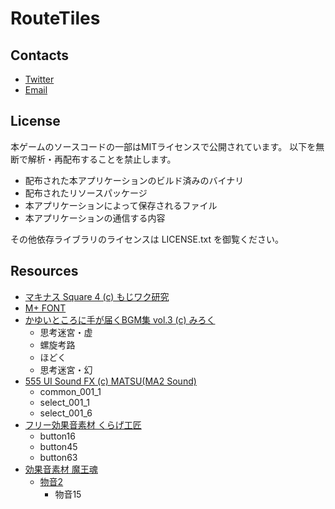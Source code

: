 # RouteTiles

## Contacts
- [Twitter](https://twitter.com/wraikny)
- [Email](writtenknown@gmail.com)

## License
本ゲームのソースコードの一部はMITライセンスで公開されています。
以下を無断で解析・再配布することを禁止します。
- 配布された本アプリケーションのビルド済みのバイナリ
- 配布されたリソースパッケージ
- 本アプリケーションによって保存されるファイル
- 本アプリケーションの通信する内容

その他依存ライブラリのライセンスは LICENSE.txt を御覧ください。

## Resources
- [マキナス Square 4 (c) もじワク研究](https://moji-waku.com/makinas/)
- [M+ FONT](https://mplus-fonts.osdn.jp/)
- [かゆいところに手が届くBGM集 vol.3 (c) みろく](https://booth.pm/ja/items/2037124)
  - 思考迷宮・虚
  - 螺旋考路
  - ほどく
  - 思考迷宮・幻
- [555 UI Sound FX (c) MATSU(MA2 Sound)](https://booth.pm/ja/items/254302)
  - common_001_1
  - select_001_1
  - select_001_6
- [フリー効果音素材 くらげ工匠](http://www.kurage-kosho.info)
  - button16
  - button45
  - button63
- [効果音素材 魔王魂](https://tadaoto.com/1087)
  - [物音2](https://maoudamashii.jokersounds.com/list/se5b.html)
    - 物音15
